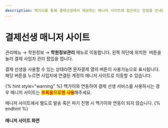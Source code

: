 ```yaml
---
description: 맥가이를 통해 결제선생에서 제공하는 매니저 사이트에 접근하는 방법을 안내합니다.
---
```


# 결제선생 매니저 사이트

관리메뉴 → 학원정보 → **학원정보관리** 메뉴로 이동합니다. 왼쪽 하단에 위치한 <img src="../../.gitbook/assets/btn_사업자추가.png" alt="" data-size="line"> 버튼을 눌러 결제 사업자 관리 팝업을 엽니다.

결제 선생을 사용할 수 있는 상태라면 문자결제 열의 버튼이 사용가능으로 표시됩니다. 해당 버튼을 누르면 사업자에 연결된 계정의 매니저 사이트로 이동할 수 있습니다.

{% hint style="warning" %}
맥가이와 연동하여 결제 선생 서비스를 사용하시는 경우 매니저 사이트는 <mark style="color:red;">**조회용으로만 사용**</mark>해주세요.

매니저 사이트에서 별도로 발송 혹은 파기 진행 시 맥가이와 연동이 되지 않습니다.
{% endhint %}

#### 매니저 사이트 화면

<figure><img src="../../.gitbook/assets/결제선생매니저사이트.png" alt=""><figcaption></figcaption></figure>
